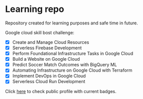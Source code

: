 # Learning repo

Repository created for learning purposes and safe time in future.

Google cloud skill bost challenge:

- [x] Create and Manage Cloud Resources
- [x] Serverless Firebase Development
- [x] Perform Foundational Infrastructure Tasks in Google Cloud
- [x] Build a Website on Google Cloud
- [x] Predict Soccer Match Outcomes with BigQuery ML
- [x] Automating Infrastructure on Google Cloud with Terraform
- [x] Implement DevOps in Google Cloud
- [x] Serverless Cloud Run Development

Click [here](https://www.cloudskillsboost.google/public_profiles/1bd9a13d-7de0-486e-9153-8fb0ddc03512) to check public profile with current badges.
